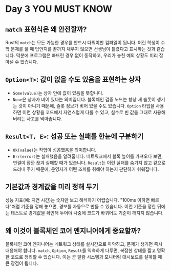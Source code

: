 # Day 3 YOU MUST KNOW

## `match` 표현식은 왜 안전할까?
Rust의 `match`는 모든 가능한 경우를 반드시 다뤄야만 컴파일이 됩니다. 어린 학생이 수학 문제를 풀 때 답안지를 끝까지 채우지 않으면 선생님이 틀렸다고 표시하는 것과 같습니다. 덕분에 프로그램은 빠뜨린 경우 없이 동작하고, 우리가 놓친 예외 상황도 미리 잡아낼 수 있습니다.

## `Option<T>`: 값이 없을 수도 있음을 표현하는 상자
- `Some(value)`는 상자 안에 값이 있음을 뜻합니다.
- `None`은 상자가 비어 있다는 의미입니다.
블록체인 검증 노드는 항상 새 슬롯이 생기는 것이 아니기 때문에, 슬롯 정보가 비어 있을 수도 있습니다. `Option` 타입을 사용하면 이런 상황을 코드에서 자연스럽게 다룰 수 있고, 실수로 빈 값을 그대로 사용해 버리는 사고를 막아줍니다.

## `Result<T, E>`: 성공 또는 실패를 한눈에 구분하기
- `Ok(value)`는 작업이 성공했음을 의미합니다.
- `Err(error)`는 실패했음을 알려줍니다.
네트워크에서 블록 높이를 가져오다 보면, 연결이 잠깐 끊겨 실패할 때가 있습니다. `Result`는 이런 실패를 숨기지 않고 겉으로 드러내 주기 때문에, 운영자가 어떤 조치를 취해야 하는지 판단하기 쉬워집니다.

## 기본값과 경계값을 미리 정해 두기
성능 지표(예: 지연 시간)는 숫자만 보고 해석하기 어렵습니다. "100ms 이하면 빠르다"처럼 기준을 정해 놓으면, 경보를 자동으로 만들 수 있습니다. 이런 기준을 정한 뒤에는 테스트로 경계값을 확인해 두어야 나중에 코드가 바뀌어도 기준이 깨지지 않습니다.

## 왜 이것이 블록체인 코어 엔지니어에게 중요할까?
블록체인 코어 엔지니어는 네트워크 상태를 실시간으로 파악하고, 문제가 생기면 즉시 대응해야 합니다. `match`, `Option`, `Result`를 익숙하게 다루면, 복잡한 상태를 짧고 명확한 코드로 정리할 수 있습니다. 이는 곧 알람 시스템과 모니터링 대시보드를 설계할 때 큰 장점이 됩니다.
